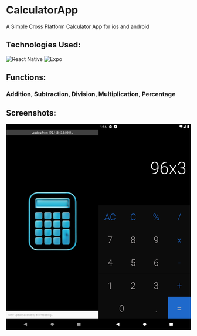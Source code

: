 # CalculatorApp
  A Simple Cross Platform Calculator App for ios and android

## Technologies Used:
  ![React Native](https://img.shields.io/badge/react_native-%2320232a.svg?style=for-the-badge&logo=react&logoColor=%2361DAFB)
  ![Expo](https://img.shields.io/badge/expo-black.svg?style=for-the-badge&logo=expo&logoColor=white)

## Functions:
### Addition, Subtraction, Division, Multiplication, Percentage

## Screenshots:
<p style="display: flex; flex-direction: row; justify-content: space-between; align: center;">
  <img src="Screenshot1.png" width="50%" title="hover text">
  <img src="Screenshot2.png" width="50%" alt="accessibility text">
</p>
